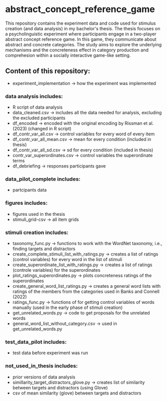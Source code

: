 # abstract_concept_reference_game
This repository contains the experiment data and code used for stimulus creation (and data analysis) in my bachelor's thesis. The thesis focuses on a psycholinguistic experiment where participants engage in a two-player abstract concept reference game. In this game, they communicate about abstract and concrete categories. The study aims to explore the underlying mechanisms and the concreteness effect in category production and comprehesion within a socially interactive game-like setting.

## Content of this repository:

+ experiment_implementation -> how the experiment was implemented

### data analysis includes:

+ R script of data analysis
+ data_cleaned.csv -> includes all the data needed for analysis, excluding the excluded participants
+ df_encoded -> encoded with the original encoding by Rissman et al.(2023) (changed in R script)
+ df_contr_var_all.csv -> control variables for every word of every item
+ df_contr_var_all_mean.csv  -> mean for every condition (included in thesis)
+ df_contr_var_all_sd.csv -> sd for every condition (included in thesis)
+ contr_var_superordinates.csv -> control variables the superordinate terms
+ df_debriefing -> responses participants gave

### data_pilot_complete includes:

+ partcipants data

### figures includes:

+ figures used in the thesis
+ stimuli_grid-csv -> all item grids

### stimuli creation includes:

+ taxonomy_func.py -> functions to work with the WordNet taxonomy, i.e., finding targets and distractors
+ create_complete_stimuli_list_with_ratings.py -> creates a list of ratings (control variables) for every word in the list of stimuli
+ create_superordinate_list_with_ratings.py -> creates a list of ratings (controle variables) for the superordinates
+ plot_ratings_superordinates.py -> plots concreteness ratings of the superordinates
+ create_general_word_list_ratings.py -> creates a general word lists with ratings of the members from the categories used in Banks and Connell (2022)
+ ratings_func.py -> functions of for getting control variables of words manually (used in the early phase of stimuli creation)
+ get_unrelated_words.py -> code to get proposals for the unrelated words
+ general_word_list_without_category.csv -> used in get_unrelated_words.py

### test_data_pilot includes:

+ test data before experiment was run

### not_used_in_thesis includes:

+ prior versions of data analysis
+ simillarity_target_distractors_glove.py -> creates list of similarity between targets and distractors (using Glove)
+ csv of mean similarity (glove) between targets and distractors

